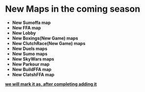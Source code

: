 # New Maps in the coming season
- **New Sumoffa map**
- **New FFA map**
- **New Lobby**
- **New Boxings(New Game) maps**
- **New ClutchRace(New Game) maps**
- **New Duels maps**
- **New Sumo  maps**
- **New SkyWars maps**
- **New Parkour map**
- **New BuildFFA map**
- **New ClatshFFA map**


<u>**we will mark it as, after completing adding it**<u>
